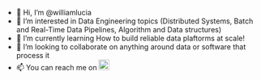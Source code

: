 - 👋 Hi, I’m @williamlucia
- 👀 I’m interested in Data Engineering topics (Distributed Systems, Batch and Real-Time Data Pipelines, Algorithm and Data structures)
- 🌱 I’m currently learning How to build reliable data plaftorms at scale!
- 💞️ I’m looking to collaborate on anything around data or software that process it
- 📫 You can reach me on 
  <a href="https://www.linkedin.com/in/williamlucia/"><img syle='text-align: center' src="https://raw.githubusercontent.com/yushi1007/yushi1007/main/images/linkedin.svg" alt="William Lucia | LinkedIn" width="21pt"/></a>
 

<!---
williamlucia/williamlucia is a ✨ special ✨ repository because its `README.md` (this file) appears on your GitHub profile.
You can click the Preview link to take a look at your changes.
--->
